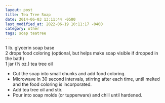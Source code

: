 ```yaml
---
layout: post
title: Tea Tree Soap
date: 2014-06-03 13:11:44 -0500
last_modified_at: 2022-06-19 10:11:17 -0400
category: other
tags: soap teatree
---
```

1 lb. glycerin soap base  
2 drops food coloring (optional, but helps make soap visible if dropped in the bath)  
1 jar (⅓ oz.) tea tree oil  

 * Cut the soap into small chunks and add food coloring.
 * Microwave in 30 second intervals, stirring after each time, until melted and the food coloring is incorporated.
 * Add tea tree oil and stir.
 * Pour into soap molds (or tupperware) and chill until hardened.

